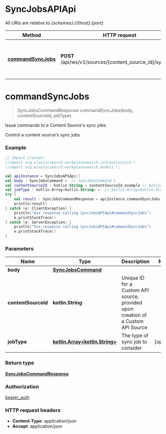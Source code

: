 # SyncJobsAPIApi

All URIs are relative to *{schemes}://{host}:{port}*

Method | HTTP request | Description
------------- | ------------- | -------------
[**commandSyncJobs**](git/workplace-search-kotlin/swagger-codegen/docs/SyncJobsAPIApi.md#commandSyncJobs) | **POST** /api/ws/v1/sources/{content_source_id}/sync/jobs | Issue commands to a Content Source&#x27;s sync jobs

<a name="commandSyncJobs"></a>
# **commandSyncJobs**
> SyncJobsCommandResponse commandSyncJobs(body, contentSourceId, jobType)

Issue commands to a Content Source&#x27;s sync jobs

Control a content source&#x27;s sync jobs

### Example
```kotlin
// Import classes:
//import org.elasticsearch.workplacesearch.infrastructure.*
//import org.elasticsearch.workplacesearch.models.*;

val apiInstance = SyncJobsAPIApi()
val body : SyncJobsCommand =  // SyncJobsCommand | 
val contentSourceId : kotlin.String = contentSourceId_example // kotlin.String | Unique ID for a Custom API source, provided upon creation of a Custom API Source
val jobType : kotlin.Array<kotlin.String> =  // kotlin.Array<kotlin.String> | The type of sync job to consider
try {
    val result : SyncJobsCommandResponse = apiInstance.commandSyncJobs(body, contentSourceId, jobType)
    println(result)
} catch (e: ClientException) {
    println("4xx response calling SyncJobsAPIApi#commandSyncJobs")
    e.printStackTrace()
} catch (e: ServerException) {
    println("5xx response calling SyncJobsAPIApi#commandSyncJobs")
    e.printStackTrace()
}
```

### Parameters

Name | Type | Description  | Notes
------------- | ------------- | ------------- | -------------
 **body** | [**SyncJobsCommand**](SyncJobsCommand.md)|  |
 **contentSourceId** | **kotlin.String**| Unique ID for a Custom API source, provided upon creation of a Custom API Source |
 **jobType** | [**kotlin.Array&lt;kotlin.String&gt;**](kotlin.String.md)| The type of sync job to consider | [optional]

### Return type

[**SyncJobsCommandResponse**](SyncJobsCommandResponse.md)

### Authorization

[bearer_auth](git/workplace-search-kotlin/swagger-codegen/README.mde-search-kotlin/swagger-codegen/README.md#bearer_auth)

### HTTP request headers

 - **Content-Type**: application/json
 - **Accept**: application/json

